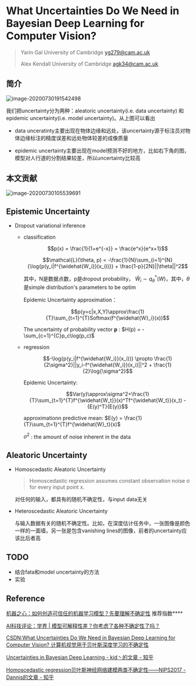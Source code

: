 # What Uncertainties Do We Need in Bayesian Deep Learning for Computer Vision?

> Yarin Gal  University of Cambridge  yg279@cam.ac.uk
>
> Alex Kendall University of Cambridge agk34@cam.ac.uk

## 简介

![image-20200730191542498](https://tva1.sinaimg.cn/large/007S8ZIlly1gh97vw2yndj31520kadm2.jpg)

我们把uncertainty分为两种：aleatoric uncertainty(i.e. data uncertainty) 和 epidemic uncertainty(i.e. model uncertainty)。从上图可以看出

- data unceratinty主要出现在物体边缘和远处，该uncertainty源于标注员对物体边缘标注的精度误差和远处物体较差的成像质量

- epidemic uncertainty主要出现在model预测不好的地方，比如右下角的图，模型对人行道的分割结果较差，所以uncertainty比较高

  

## 本文贡献

![image-20200730105539691](https://tva1.sinaimg.cn/large/007S8ZIlly1gh97vwr8tjj31bs0ek78n.jpg)





## Epistemic Uncertainty

- Dropout variational inference
  - classification

    $$p(x) = \frac{1}{1+e^{-x}} = \frac{e^x}{e^x+1}$$

    

    $$\mathcal{L}(\theta, p) = -\frac{1}{N}\sum_{i=1}^{N}{\log{p(y_i|f^{\widehat{W_i}}(x_i))}} + \frac{1-p}{2N}||\theta||^2$$

    其中，N是数据点数，p是dropout probability， $\widehat{W}_i \sim q_{\theta}^*(W)$，其中，$\theta$是simple distribution's parameters to be optim

    

    Epidemic Uncertainty approximation：

    $$p(y=c|x,X,Y)\approx\frac{1}{T}\sum_{t=1}^{T}Softmax(f^{\widehat{W}_i}(x))$$

    The uncertainty of probability vector **p** : $H(p) = -\sum_{c=1}^{C}p_c\log(p_c)$

  - regression

    $$-\log{p(y_i|f^{\widehat{W_i}}(x_i))} \propto \frac{1}{2\sigma^2}||y_i-f^{\widehat{W_i}}(x_i)||^2 + \frac{1}{2}\log{\sigma^2}$$

    Epidemic Uncertainty:

    $$Var(y)\approx\sigma^2+\frac{1}{T}\sum_{t=1}^{T}f^{\widehat{W_t}}(x)^Tf^{\widehat{W_t}}(x_t) - {E(y)^T}{E(y)}$$ 

    approximationn predictive mean: $E(y) = \frac{1}{T}\sum_{t=1}^{T}f^{\widehat{W}_t}(x)$

    $\sigma^2$ : the amount of noise inherent in the data 

  

##  Aleatoric Uncertainty

- Homoscedastic Aleatoric Uncertainty

  > Homoscedastic regression assumes constant observation noise σ for every input point x.

  对任何的输入，都具有的随机不确定性，与input data无关

- Heteroscedastic Aleatoric Uncertainty

  与输入数据有关的随机不确定性。比如，在深度估计任务中，一张图像是颜色一样的一面墙，另一张是包含vanishing lines的图像，前者的uncertainty应该比后者高



##  TODO

- 结合fata和model uncertainty的方法
- 实验



## Reference

[机器之心：如何创造可信任的机器学习模型？先要理解不确定性](https://mp.weixin.qq.com/s?__biz=MzA3MzI4MjgzMw==&mid=2650755237&idx=3&sn=55beb3edcef0bb4ded4b56e1379efbda&scene=0#wechat_redirect) 推荐指数\****

[AI科技评论：学界 | 模型可解释性差？你考虑了各种不确定性了吗？](https://mp.weixin.qq.com/s?__biz=MzA5ODEzMjIyMA==&mid=2247496311&idx=3&sn=3e7f1df007926e6fba1124630046be76&source=41#wechat_redirect)

[CSDN:What Uncertainties Do We Need in Bayesian Deep Learning for Computer Vision? 计算机视觉用于贝叶斯深度学习的不确定性]([https://blog.csdn.net/weixin_39779106/article/details/78968982#1%E5%B0%86%E5%BC%82%E6%96%B9%E5%B7%AE%E5%81%B6%E7%84%B6%E4%B8%8D%E7%A1%AE%E5%AE%9A%E6%80%A7%E5%92%8C%E8%AE%A4%E7%9F%A5%E4%B8%8D%E7%A1%AE%E5%AE%9A%E6%80%A7%E7%9B%B8%E7%BB%93%E5%90%88](https://blog.csdn.net/weixin_39779106/article/details/78968982#1将异方差偶然不确定性和认知不确定性相结合))

[Uncertainties in Bayesian Deep Learning - kid丶的文章 - 知乎]( https://zhuanlan.zhihu.com/p/100998668)

[Homoscedastic regression贝叶斯神经网络建模两类不确定性——NIPS2017 - Dannis的文章 - 知乎](https://zhuanlan.zhihu.com/p/88654038)

